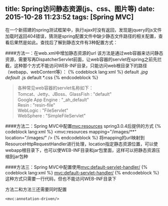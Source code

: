 title: Spring访问静态资源(js、css、图片等)
date: 2015-10-28 11:23:52
tags: [Spring MVC]
---

在一个新搭建的spring测试框架中，执行ajax时没有返回，发现是jquery的js文件加载时返回404错误，猜测是spring配置文件中缺少静态文件路径的相关配置，查看后果然是如此。查找后了解到静态文件有3种配置方式：

####方法一：在web.xml中增加静态资源的url
该方法是通过web容器来访问静态资源，需要写再DispatcherServlet前面，让web容器的servlet在spring之前先拦截，这种那个方式不能访问WEB-INF目录，只能访问web根目录下的路径（webapp、webContent等）：
{% codeblock lang:xml %}
<servlet-mapping>
    <servlet-name>default</servlet-name>
    <url-pattern>*.jpg</url-pattern>
</servlet-mapping>
<servlet-mapping>
    <servlet-name>default</servlet-name>
    <url-pattern>*.js</url-pattern>
</servlet-mapping>
<servlet-mapping>
    <servlet-name>default</servlet-name>
    <url-pattern>*.css</url-pattern>
</servlet-mapping> 
{% endcodeblock %}
>各种常见web容器的servlet名称如下：<br>
Tomcat、Jetty、JBoss、GlassFish	: "default"<br>
Google App Engine	:	"_ah_default"<br>
Resin	:	"resin-file"<br>
WebLogic	:	"FileServlet"<br>
WebSphere	:	"SimpleFileServlet"

####方法二：Spring MVC中配置<mvc:resources>
spring3.0.4后提供的方式
{% codeblock lang:xml %}
<mvc:resources mapping="/images/**" location="/images/" />
{% endcodeblock %}
将mapping的url映射到ResourceHttpRequestHandler进行处理，location指定静态资源位置，可以使webapp根目录下，也可以使WEB-INF目录和jar包里面，这样可以把静态资源压缩到jar包种

####方法三：Spring MVC中配置使用<mvc:default-servlet-handler/>
{% codeblock lang:xml %}
<mvc:default-servlet-handler/>
{% endcodeblock %}
这种方式只需要一行代码，但也不能访问WEB-INF目录下

方法二和方法三还需要同时配置

	<mvc:annotation-driven/>